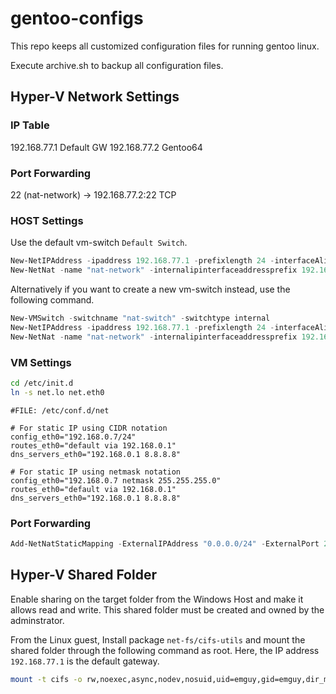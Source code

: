 # gentoo-configs
This repo keeps all customized configuration files for running gentoo linux.

Execute archive.sh to backup all configuration files.

## Hyper-V Network Settings

### IP Table
192.168.77.1  Default GW
192.168.77.2  Gentoo64

### Port Forwarding
22 (nat-network) -> 192.168.77.2:22 TCP

### HOST Settings

Use the default vm-switch `Default Switch`.
``` powershell
New-NetIPAddress -ipaddress 192.168.77.1 -prefixlength 24 -interfaceAlias "vEthernet (Default Switch)"
New-NetNat -name "nat-network" -internalipinterfaceaddressprefix 192.168.77.0/24
```

Alternatively if you want to create a new vm-switch instead, use the following command.

``` powershell
New-VMSwitch -switchname "nat-switch" -switchtype internal
New-NetIPAddress -ipaddress 192.168.77.1 -prefixlength 24 -interfaceAlias "vEthernet (nat-switch)"
New-NetNat -name "nat-network" -internalipinterfaceaddressprefix 192.168.77.0/24
```

### VM Settings

```bash
cd /etc/init.d
ln -s net.lo net.eth0
```

```
#FILE: /etc/conf.d/net

# For static IP using CIDR notation
config_eth0="192.168.0.7/24"
routes_eth0="default via 192.168.0.1"
dns_servers_eth0="192.168.0.1 8.8.8.8"
  
# For static IP using netmask notation
config_eth0="192.168.0.7 netmask 255.255.255.0"
routes_eth0="default via 192.168.0.1"
dns_servers_eth0="192.168.0.1 8.8.8.8"
```

### Port Forwarding
```powershell
Add-NetNatStaticMapping -ExternalIPAddress "0.0.0.0/24" -ExternalPort 22 -Protocol TCP -InternalIPAddress "192.168.77.2" -InternalPort 22 -NatName "nat-network"
```

## Hyper-V Shared Folder
Enable sharing on the target folder from the Windows Host and make it allows
read and write. This shared folder must be created and owned by the adminstrator.

From the Linux guest, Install package `net-fs/cifs-utils` and mount the shared
folder through the following command as root. Here, the IP address
`192.168.77.1` is the default gateway.

```bash
mount -t cifs -o rw,noexec,async,nodev,nosuid,uid=emguy,gid=emguy,dir_mode=0755,file_mode=0644,credentials=/root/.smbcred //192.168.77.1/hyperv-share /home/emguy/share
```
